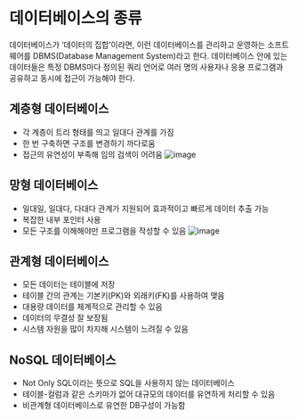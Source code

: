 # 데이터베이스의 종류
데이터베이스가 ‘데이터의 집합’이라면, 이런 데이터베이스를 관리하고 운영하는 소프트웨어를 DBMS(Database Management System)라고 한다. 데이터베이스 안에 있는 데이터들은 특정 DBMS마다 정의된 쿼리 언어로 여러 명의 사용자나 응용 프로그램과 공유하고 동시에 접근이 가능해야 한다.  


## 계층형 데이터베이스
- 각 계층이 트리 형태를 띄고 일대다 관계를 가짐
- 한 번 구축하면 구조를 변경하기 까다로움
- 접근의 유연성이 부족해 임의 검색이 어려움 
![image](https://user-images.githubusercontent.com/108858121/208247678-1f97aebc-c44f-4383-8f8c-5dc7d12ba8bc.png)
 

## 망형 데이터베이스
- 일대일, 일대다, 다대다 관계가 지원되어 효과적이고 빠르게 데이터 추출 가능
- 복잡한 내부 포인터 사용
- 모든 구조를 이해해야만 프로그램을 작성할 수 있음
![image](https://user-images.githubusercontent.com/108858121/208247698-9bedad87-6a70-4e74-b1df-4cff60fc58f1.png)


## 관계형 데이터베이스
- 모든 데이터는 테이블에 저장
- 테이블 간의 관계는 기본키(PK)와 외래키(FK)를 사용하여 맺음
- 대용량 데이터를 체계적으로 관리할 수 있음
- 데이터의 무결성 잘 보장됨
- 시스템 자원을 많이 차지해 시스템이 느려질 수 있음

## NoSQL 데이터베이스
- Not Only SQL이라는 뜻으로 SQL을 사용하지 않는 데이터베이스
- 테이블-컬럼과 같은 스키마가 없어 대규모의 데이터를 유연하게 처리할 수 있음
- 비관계형 데이터베이스로 유연한 DB구성이 가능함
